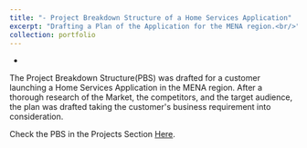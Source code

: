 ```yaml
---
title: "- Project Breakdown Structure of a Home Services Application"
excerpt: "Drafting a Plan of the Application for the MENA region.<br/>"
collection: portfolio
---
```




- 
The Project Breakdown Structure(PBS) was drafted for a customer launching a Home Services Application in the MENA region. After a thorough research of the Market, the competitors, and the target audience, the plan was drafted taking the customer's business requirement into consideration.

Check the PBS in the Projects Section [Here](https://www.linkedin.com/in/saadat-irfan/).
